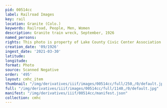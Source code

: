 ```yaml
---
pid: 00514cc
label: Railroad Images
key: rail
location: Granite (Colo.)
keywords: Railroad, People, Men, Women
description: Granite train wreck, September, 1926
named_persons: 
rights: This photo is property of Lake County Civic Center Association.
creation_date: '09/1926'
ingest_date: '2021-03-30'
latitude: 
longitude: 
format: Photo
source: Scanned Negative
order: '495'
layout: cmhc_item
thumbnail: "/img/derivatives/iiif/images/00514cc/full/250,/0/default.jpg"
full: "/img/derivatives/iiif/images/00514cc/full/1140,/0/default.jpg"
manifest: "/img/derivatives/iiif/00514cc/manifest.json"
collection: cmhc
---
```

